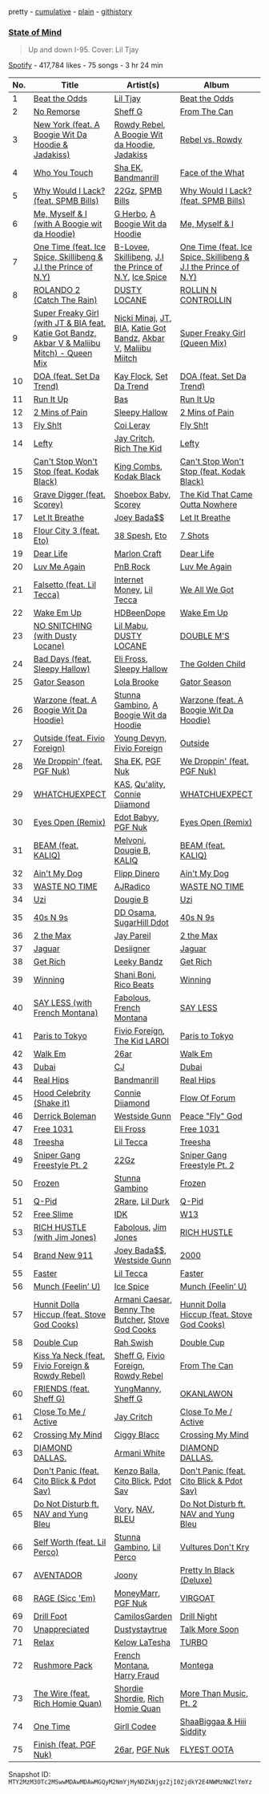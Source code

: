 pretty - [cumulative](/playlists/cumulative/37i9dQZF1DX1YPTAhwehsC.md) - [plain](/playlists/plain/37i9dQZF1DX1YPTAhwehsC) - [githistory](https://github.githistory.xyz/mackorone/spotify-playlist-archive/blob/main/playlists/plain/37i9dQZF1DX1YPTAhwehsC)

### [State of Mind](https://open.spotify.com/playlist/37i9dQZF1DX1YPTAhwehsC)

> Up and down I\-95\. Cover: Lil Tjay

[Spotify](https://open.spotify.com/user/spotify) - 417,784 likes - 75 songs - 3 hr 24 min

| No. | Title | Artist(s) | Album | Length |
|---|---|---|---|---|
| 1 | [Beat the Odds](https://open.spotify.com/track/2BJWxD8xKrDv8vneTvTIm9) | [Lil Tjay](https://open.spotify.com/artist/6jGMq4yGs7aQzuGsMgVgZR) | [Beat the Odds](https://open.spotify.com/album/5jopeyeE3iVZ5zlEMadVcv) | 2:30 |
| 2 | [No Remorse](https://open.spotify.com/track/5auKzb2kuqO3lTcoybxVJI) | [Sheff G](https://open.spotify.com/artist/1tG7s7S4sq2eFFW0QZyLbm) | [From The Can](https://open.spotify.com/album/7D59qIBeJucYHLc1Kq6i69) | 2:29 |
| 3 | [New York \(feat\. A Boogie Wit Da Hoodie & Jadakiss\)](https://open.spotify.com/track/1HVVrtjLvEQx8oinUYI5Nv) | [Rowdy Rebel](https://open.spotify.com/artist/6LXRvV2OAtXF7685fzh3mj), [A Boogie Wit da Hoodie](https://open.spotify.com/artist/31W5EY0aAly4Qieq6OFu6I), [Jadakiss](https://open.spotify.com/artist/5pnbUBPifNnlusY8kTBivi) | [Rebel vs\. Rowdy](https://open.spotify.com/album/0zxvDMvFNW7h9JQb4oq2eS) | 3:55 |
| 4 | [Who You Touch](https://open.spotify.com/track/3wrgUFBUNcKnZf0MrR4uM4) | [Sha EK](https://open.spotify.com/artist/3jVAqTL4NbB88q4lj94VX9), [Bandmanrill](https://open.spotify.com/artist/2SyMN1PdSuQpZgrYXrkai1) | [Face of the What](https://open.spotify.com/album/0hA6PDNYcFeSJYj4CceZuL) | 1:48 |
| 5 | [Why Would I Lack? \(feat\. SPMB Bills\)](https://open.spotify.com/track/5NWnpj6yQXyBHRIJnCFELd) | [22Gz](https://open.spotify.com/artist/4JhbRL6zaItAyzqx4gHTqz), [SPMB Bills](https://open.spotify.com/artist/1PZWTOZpsAoK6tyNDPziOa) | [Why Would I Lack? \(feat\. SPMB Bills\)](https://open.spotify.com/album/0UhRHMR9Zg9kLm46BdvG9T) | 2:56 |
| 6 | [Me, Myself & I \(with A Boogie wit da Hoodie\)](https://open.spotify.com/track/02sYTqX64iVIIHCNA9hWyh) | [G Herbo](https://open.spotify.com/artist/5QdEbQJ3ylBnc3gsIASAT5), [A Boogie Wit da Hoodie](https://open.spotify.com/artist/31W5EY0aAly4Qieq6OFu6I) | [Me, Myself & I](https://open.spotify.com/album/1DPEBGUF1in1fQwA5VoQsL) | 3:41 |
| 7 | [One Time \(feat\. Ice Spice, Skillibeng & J.I the Prince of N.Y\)](https://open.spotify.com/track/5c1veUUGWMIxFv84E5P9uH) | [B\-Lovee](https://open.spotify.com/artist/7hf5PZjVOqTQ2id3PF7I5Y), [Skillibeng](https://open.spotify.com/artist/5FkUhnHQ0KC63549LHHtst), [J.I the Prince of N.Y](https://open.spotify.com/artist/2eqoJbzUGDwys5ENUkbT3h), [Ice Spice](https://open.spotify.com/artist/3LZZPxNDGDFVSIPqf4JuEf) | [One Time \(feat\. Ice Spice, Skillibeng & J.I the Prince of N.Y\)](https://open.spotify.com/album/7FX6vTJxAvOSM7DIpFCHRC) | 3:16 |
| 8 | [ROLANDO 2 \(Catch The Rain\)](https://open.spotify.com/track/0XoP7t3morEhlTwVmH2VVG) | [DUSTY LOCANE](https://open.spotify.com/artist/22hWz22JAmIhIEp0u1X01L) | [ROLLIN N CONTROLLIN](https://open.spotify.com/album/3CGPmQ2hmBXd5pG0K1nDLv) | 2:46 |
| 9 | [Super Freaky Girl \(with JT & BIA feat\. Katie Got Bandz, Akbar V & Maliibu Mitch\) \- Queen Mix](https://open.spotify.com/track/4dFKEyGrwmIimMqwYleFOR) | [Nicki Minaj](https://open.spotify.com/artist/0hCNtLu0JehylgoiP8L4Gh), [JT](https://open.spotify.com/artist/39af15p0feaAOdL9DTRj3m), [BIA](https://open.spotify.com/artist/6veh5zbFpm31XsPdjBgPER), [Katie Got Bandz](https://open.spotify.com/artist/48ObYO3GM7R76nRcfyvnM9), [Akbar V](https://open.spotify.com/artist/74PEUb9Hxn7dY8jjgnQvSw), [Maliibu Miitch](https://open.spotify.com/artist/5J1JcdYCPj44YKz6kVA5wx) | [Super Freaky Girl \(Queen Mix\)](https://open.spotify.com/album/0kTHpgQCab29IVUdUIVtI6) | 3:54 |
| 10 | [DOA \(feat\. Set Da Trend\)](https://open.spotify.com/track/3i4yWKMRIoCcquLwOPhqZ1) | [Kay Flock](https://open.spotify.com/artist/2AMeiDbfU2vonrTkpXDKUu), [Set Da Trend](https://open.spotify.com/artist/4dtz0vRRNPW7J2N94X85eB) | [DOA \(feat\. Set Da Trend\)](https://open.spotify.com/album/0z0OfFcfdNLWfCuo6VS6ql) | 1:48 |
| 11 | [Run It Up](https://open.spotify.com/track/7B2jL3UDbYPXO4zE1WBXw7) | [Bas](https://open.spotify.com/artist/70gP6Ry4Uo0Yx6uzPIdaiJ) | [Run It Up](https://open.spotify.com/album/16ku1ffXsoeJI5I5rxJv1k) | 2:42 |
| 12 | [2 Mins of Pain](https://open.spotify.com/track/2NVXBBbO4xGO851zrMfCFi) | [Sleepy Hallow](https://open.spotify.com/artist/6EPlBSH2RSiettczlz7ihV) | [2 Mins of Pain](https://open.spotify.com/album/43AaQNHNlJlf8F2iQkivyx) | 2:16 |
| 13 | [Fly Sh!t](https://open.spotify.com/track/3HbMXSKuTdKWChpvMIKhg5) | [Coi Leray](https://open.spotify.com/artist/6AMd49uBDJfhf30Ak2QR5s) | [Fly Sh!t](https://open.spotify.com/album/38tlAzTpYRs5lL14yBjLxj) | 2:15 |
| 14 | [Lefty](https://open.spotify.com/track/0WbXXzIyX8fJ27BGYsJkWu) | [Jay Critch](https://open.spotify.com/artist/6Av6GMCOznZIlHuNcBWgf4), [Rich The Kid](https://open.spotify.com/artist/1pPmIToKXyGdsCF6LmqLmI) | [Lefty](https://open.spotify.com/album/7jKVwtcTmowM8Jvg7CQkPD) | 2:18 |
| 15 | [Can't Stop Won't Stop \(feat\. Kodak Black\)](https://open.spotify.com/track/4L1zI1GJxi0Qq38aSYmsS0) | [King Combs](https://open.spotify.com/artist/41I5xI04kixwmonDBl0Sda), [Kodak Black](https://open.spotify.com/artist/46SHBwWsqBkxI7EeeBEQG7) | [Can't Stop Won't Stop \(feat\. Kodak Black\)](https://open.spotify.com/album/0CzPQGFqw7pO6SnPkf3RkJ) | 2:38 |
| 16 | [Grave Digger \(feat\. Scorey\)](https://open.spotify.com/track/3xhzSZTaqFABrUgHCEkgha) | [Shoebox Baby](https://open.spotify.com/artist/3GXyMzBhozW9CaHPg54y9f), [Scorey](https://open.spotify.com/artist/0X3nsc84A9qlFilmlWNwQb) | [The Kid That Came Outta Nowhere](https://open.spotify.com/album/2sDf5e4EdgyjUuKsHi3Vdr) | 2:50 |
| 17 | [Let It Breathe](https://open.spotify.com/track/0sJgYuySEv6icDbfsrIXYD) | [Joey Bada$$](https://open.spotify.com/artist/2P5sC9cVZDToPxyomzF1UH) | [Let It Breathe](https://open.spotify.com/album/6tZVnffRGdPeTtONlgRVia) | 3:24 |
| 18 | [Flour City 3 \(feat\. Eto\)](https://open.spotify.com/track/4tfE5JSP2N2JgmgwxTCqiw) | [38 Spesh](https://open.spotify.com/artist/32cT1WQRSDg4xsReG7eqyT), [Eto](https://open.spotify.com/artist/3EX6Tq7do8AKaFv39oRCfQ) | [7 Shots](https://open.spotify.com/album/1hrXr1nWfzfROB1WZRdfHO) | 3:07 |
| 19 | [Dear Life](https://open.spotify.com/track/5A9ctbShMyrhJqLqW0G1lB) | [Marlon Craft](https://open.spotify.com/artist/7MigDh04CCntQbsBvugEmb) | [Dear Life](https://open.spotify.com/album/6DoMHHNrKIdY1716LUmdfZ) | 2:33 |
| 20 | [Luv Me Again](https://open.spotify.com/track/6jXaJ37W4yKIBOEMpjGlli) | [PnB Rock](https://open.spotify.com/artist/21WS9wngs9AqFckK7yYJPM) | [Luv Me Again](https://open.spotify.com/album/5eJKFgn1w9nPytqjnt1x0s) | 2:07 |
| 21 | [Falsetto \(feat\. Lil Tecca\)](https://open.spotify.com/track/6nrPRHGdz1ytpX2ZBZ4RGU) | [Internet Money](https://open.spotify.com/artist/6MPCFvOQv5cIGfw3jODMF0), [Lil Tecca](https://open.spotify.com/artist/4Ga1P7PMIsmqEZqhYZQgDo) | [We All We Got](https://open.spotify.com/album/34lnCyV2yifNux7dsd1w0O) | 2:15 |
| 22 | [Wake Em Up](https://open.spotify.com/track/6XSLGhEmnLuWX613nRAaB3) | [HDBeenDope](https://open.spotify.com/artist/7nE3HHVn8oM8s3kA6cbL8O) | [Wake Em Up](https://open.spotify.com/album/7yE0AMxD0Q9dkYTQ0YESOi) | 2:01 |
| 23 | [NO SNITCHING \(with Dusty Locane\)](https://open.spotify.com/track/3W9jnJBPYeihwNSXsr65f9) | [Lil Mabu](https://open.spotify.com/artist/6FAo7ORAHEzSSf5q10LLfN), [DUSTY LOCANE](https://open.spotify.com/artist/22hWz22JAmIhIEp0u1X01L) | [DOUBLE M'S](https://open.spotify.com/album/3gkkk6YBBtdhJeBeoUBxui) | 2:40 |
| 24 | [Bad Days \(feat\. Sleepy Hallow\)](https://open.spotify.com/track/3uTd2Vf1GiVLsxFfzzeSim) | [Eli Fross](https://open.spotify.com/artist/6Vy1VMVCyTgbcmA1iz0QFg), [Sleepy Hallow](https://open.spotify.com/artist/6EPlBSH2RSiettczlz7ihV) | [The Golden Child](https://open.spotify.com/album/5JtuaEXZo0QZ2scZGo7QVn) | 3:27 |
| 25 | [Gator Season](https://open.spotify.com/track/0B0kOrauoAebBdoax6C0Y4) | [Lola Brooke](https://open.spotify.com/artist/2Ggj5XNlIb4Lnbqe307FyB) | [Gator Season](https://open.spotify.com/album/5ypYJLK29dHLVKXSB32AIK) | 1:41 |
| 26 | [Warzone \(feat\. A Boogie Wit Da Hoodie\)](https://open.spotify.com/track/1vehZ3FrmhbxX5oh9ZdO0c) | [Stunna Gambino](https://open.spotify.com/artist/15ZjD8Gus20Miqw3fdOaXX), [A Boogie Wit da Hoodie](https://open.spotify.com/artist/31W5EY0aAly4Qieq6OFu6I) | [Warzone \(feat\. A Boogie Wit Da Hoodie\)](https://open.spotify.com/album/3pnZdrOF3JXq5ZTXsT09AW) | 3:44 |
| 27 | [Outside \(feat\. Fivio Foreign\)](https://open.spotify.com/track/5zbxkF1osnZlRAknPax4D9) | [Young Devyn](https://open.spotify.com/artist/5JPJZcr0m2OkOEA1pagpSb), [Fivio Foreign](https://open.spotify.com/artist/14CHVeJGrR5xgUGQFV5BVM) | [Outside](https://open.spotify.com/album/0qWG2omWgkNk3bgF7CqgEA) | 3:16 |
| 28 | [We Droppin' \(feat\. PGF Nuk\)](https://open.spotify.com/track/7LkIkjlWgXYIHgWW0DHsSg) | [Sha EK](https://open.spotify.com/artist/3jVAqTL4NbB88q4lj94VX9), [PGF Nuk](https://open.spotify.com/artist/0PUh7TSiwhSf0xL0b6SLXH) | [We Droppin' \(feat\. PGF Nuk\)](https://open.spotify.com/album/02a5YA3rWMRQz1ZqWZ19BA) | 2:38 |
| 29 | [WHATCHUEXPECT](https://open.spotify.com/track/06DkMPykiPT6roBlEi0oHY) | [KAS](https://open.spotify.com/artist/4AUPalZalhZyyd6kwhBiL5), [Qu'ality](https://open.spotify.com/artist/61muz1GBom0coVyQLRiu67), [Connie Diiamond](https://open.spotify.com/artist/0XJA8RpM6VgQeIYzjnP8wK) | [WHATCHUEXPECT](https://open.spotify.com/album/0YPgJF6eLxQgtQeKJheW9V) | 2:03 |
| 30 | [Eyes Open \(Remix\)](https://open.spotify.com/track/3OhFcdfznV1Vt0QRerKYju) | [Edot Babyy](https://open.spotify.com/artist/3bOV7IH0Lb13ifOUrwACa7), [PGF Nuk](https://open.spotify.com/artist/0PUh7TSiwhSf0xL0b6SLXH) | [Eyes Open \(Remix\)](https://open.spotify.com/album/0tOcsVppsVcaIGuygA3Fzi) | 3:03 |
| 31 | [BEAM \(feat\. KALIQ\)](https://open.spotify.com/track/3CG9KBVHm20sqYDpNMFeHe) | [Melvoni](https://open.spotify.com/artist/01Kz5ab1oYMaey58CaGTxA), [Dougie B](https://open.spotify.com/artist/6ykgQbKcZFy5qoKBU4YiWj), [KALIQ](https://open.spotify.com/artist/0jEh2LSTBnGfUf6A0zefdR) | [BEAM \(feat\. KALIQ\)](https://open.spotify.com/album/5tRtIAhnIprppyv4if1GAB) | 2:12 |
| 32 | [Ain't My Dog](https://open.spotify.com/track/55yPlote432saxAHYwlqp4) | [Flipp Dinero](https://open.spotify.com/artist/2HUwZ0kumzCSlhFcjFZfpp) | [Ain't My Dog](https://open.spotify.com/album/3W0OjgFTPdNZJqLUCdcdYT) | 3:44 |
| 33 | [WASTE NO TIME](https://open.spotify.com/track/0jF9AZAaMv49jsy3InMUjQ) | [AJRadico](https://open.spotify.com/artist/6n7llPn2HLKS375ZyJQ2VR) | [WASTE NO TIME](https://open.spotify.com/album/6e5f6M6FQLhi8pSgxazQ1a) | 3:00 |
| 34 | [Uzi](https://open.spotify.com/track/7bYMYyBCfWSfoC2zRacK2x) | [Dougie B](https://open.spotify.com/artist/6ykgQbKcZFy5qoKBU4YiWj) | [Uzi](https://open.spotify.com/album/17PdpZnabSvsU9mopDQo3t) | 2:27 |
| 35 | [40s N 9s](https://open.spotify.com/track/6c74xJ6LgdJDnv8bYOElUP) | [DD Osama](https://open.spotify.com/artist/4JpFNbLvh0BGXAubKIthEM), [SugarHill Ddot](https://open.spotify.com/artist/2mET8bpTc6j2lm5YjVUeFq) | [40s N 9s](https://open.spotify.com/album/3xaTN7UyEJIVnnjdclui5E) | 2:25 |
| 36 | [2 the Max](https://open.spotify.com/track/4N9pAupgXexImJ5Vgv1kFz) | [Jay Pareil](https://open.spotify.com/artist/7bROBB1DkMVz52NoCTaIfc) | [2 the Max](https://open.spotify.com/album/0wsQltrC4GfBXEsva0AENk) | 1:50 |
| 37 | [Jaguar](https://open.spotify.com/track/0nHKapDyGEnX6uLz6VZZXz) | [Desiigner](https://open.spotify.com/artist/7pFeBzX627ff0VnN6bxPR4) | [Jaguar](https://open.spotify.com/album/2n1yOyunYZ8TVeHkPBFzwd) | 4:10 |
| 38 | [Get Rich](https://open.spotify.com/track/5T8gPoYJNngQIm6bCFCAjP) | [Leeky Bandz](https://open.spotify.com/artist/08UUGGbQJQENS4gOd6VU00) | [Get Rich](https://open.spotify.com/album/6M0w1YaisEK7AOibfMV6u0) | 3:34 |
| 39 | [Winning](https://open.spotify.com/track/65qBYY6NRQ9yWNVSZyQ69N) | [Shani Boni](https://open.spotify.com/artist/1tzZtJUaD3xPSetRFaP5Ae), [Rico Beats](https://open.spotify.com/artist/30iAbaeI5y7xhUxj1WRnIb) | [Winning](https://open.spotify.com/album/5DADsozqKbeSgP39uTyGgb) | 2:03 |
| 40 | [SAY LESS \(with French Montana\)](https://open.spotify.com/track/5MHWydvAwPPpCtW95txrIS) | [Fabolous](https://open.spotify.com/artist/0YWxKQj2Go9CGHCp77UOyy), [French Montana](https://open.spotify.com/artist/6vXTefBL93Dj5IqAWq6OTv) | [SAY LESS](https://open.spotify.com/album/0q8IQGk6wdsplmtxTcLyfG) | 2:30 |
| 41 | [Paris to Tokyo](https://open.spotify.com/track/5QvW5lK6mkfTegpAK9JOO7) | [Fivio Foreign](https://open.spotify.com/artist/14CHVeJGrR5xgUGQFV5BVM), [The Kid LAROI](https://open.spotify.com/artist/2tIP7SsRs7vjIcLrU85W8J) | [Paris to Tokyo](https://open.spotify.com/album/5BXl6r5L4zXQufLQjgkU6U) | 2:10 |
| 42 | [Walk Em](https://open.spotify.com/track/7Fb1CXeHkU4axxhebmT7Io) | [26ar](https://open.spotify.com/artist/5Juzk12OF6455izbnUr10x) | [Walk Em](https://open.spotify.com/album/5SAkuoaJVtQkzNCeA7EN8L) | 2:01 |
| 43 | [Dubai](https://open.spotify.com/track/3YIQ0hM33gYVMsI4RyOTzC) | [CJ](https://open.spotify.com/artist/7arQA31aZVS8yS6zUveWzb) | [Dubai](https://open.spotify.com/album/09lpM9CEqVbsNWX5weLDwo) | 3:03 |
| 44 | [Real Hips](https://open.spotify.com/track/70PENiQpXizfoUiqz1tynA) | [Bandmanrill](https://open.spotify.com/artist/2SyMN1PdSuQpZgrYXrkai1) | [Real Hips](https://open.spotify.com/album/6zCOpxRDqFd5SkVytQOrBQ) | 2:00 |
| 45 | [Hood Celebrity \(Shake it\)](https://open.spotify.com/track/3MJ8iBdGoL3qMg0fhSsMgq) | [Connie Diiamond](https://open.spotify.com/artist/0XJA8RpM6VgQeIYzjnP8wK) | [Flow Of Forum](https://open.spotify.com/album/36QL5IbxHb7GKTxR3W5SBH) | 2:08 |
| 46 | [Derrick Boleman](https://open.spotify.com/track/3JfFSMEAvNXwYc1ALels24) | [Westside Gunn](https://open.spotify.com/artist/0ABk515kENDyATUdpCKVfW) | [Peace "Fly" God](https://open.spotify.com/album/6pDbaWwmHYv6Hr075nfcer) | 3:34 |
| 47 | [Free 1031](https://open.spotify.com/track/1SPOSlna6m6RAQFIoxeVXO) | [Eli Fross](https://open.spotify.com/artist/6Vy1VMVCyTgbcmA1iz0QFg) | [Free 1031](https://open.spotify.com/album/18Z70iFe6LiGLNJXS3Aq9T) | 2:02 |
| 48 | [Treesha](https://open.spotify.com/track/2mzlyJ8Gb8cFMJvfENKnJQ) | [Lil Tecca](https://open.spotify.com/artist/4Ga1P7PMIsmqEZqhYZQgDo) | [Treesha](https://open.spotify.com/album/2AvGq63YVyGVyU0YqMecCy) | 1:45 |
| 49 | [Sniper Gang Freestyle Pt\. 2](https://open.spotify.com/track/1QQa1xdCx4t9DUgQH21Xoo) | [22Gz](https://open.spotify.com/artist/4JhbRL6zaItAyzqx4gHTqz) | [Sniper Gang Freestyle Pt\. 2](https://open.spotify.com/album/6vOE77BmSitUxf8v4ZjUKW) | 2:44 |
| 50 | [Frozen](https://open.spotify.com/track/4TZxTK5bGS8dxjLTjcQsxx) | [Stunna Gambino](https://open.spotify.com/artist/15ZjD8Gus20Miqw3fdOaXX) | [Frozen](https://open.spotify.com/album/0Qql7tnjwxJ4Lpmy8H3Uwl) | 2:45 |
| 51 | [Q\-Pid](https://open.spotify.com/track/0DgSlDcWG9jRlFZOqRyD0L) | [2Rare](https://open.spotify.com/artist/2GRDbUJRZwKzeiwxrjJdmQ), [Lil Durk](https://open.spotify.com/artist/3hcs9uc56yIGFCSy9leWe7) | [Q\-Pid](https://open.spotify.com/album/5yDJEZiJ35JKdPcEBEWiYz) | 2:11 |
| 52 | [Free Slime](https://open.spotify.com/track/4Wgu0FPMdz24m4TBc7kyk2) | [IDK](https://open.spotify.com/artist/6aiFCgyKNwF9Rv5TOxnE8E) | [W13](https://open.spotify.com/album/2UQ8TnK4dXTwd66W9bQZz9) | 3:14 |
| 53 | [RICH HUSTLE \(with Jim Jones\)](https://open.spotify.com/track/2hFiYxiRV9pxM4BVATrKeX) | [Fabolous](https://open.spotify.com/artist/0YWxKQj2Go9CGHCp77UOyy), [Jim Jones](https://open.spotify.com/artist/6AMa1VFQ7qCi61tCRtVWXe) | [RICH HUSTLE](https://open.spotify.com/album/0PJY2gSMWWAzcOq672mUac) | 2:22 |
| 54 | [Brand New 911](https://open.spotify.com/track/1SJnJJmrqRyE8YSdhEtbPv) | [Joey Bada$$](https://open.spotify.com/artist/2P5sC9cVZDToPxyomzF1UH), [Westside Gunn](https://open.spotify.com/artist/0ABk515kENDyATUdpCKVfW) | [2000](https://open.spotify.com/album/261LWEVYViMXijB95mAty3) | 2:58 |
| 55 | [Faster](https://open.spotify.com/track/1dH43IEzvkRIFu6HdXWCha) | [Lil Tecca](https://open.spotify.com/artist/4Ga1P7PMIsmqEZqhYZQgDo) | [Faster](https://open.spotify.com/album/2xLtP4n8AWzm96AUAK6R8V) | 2:09 |
| 56 | [Munch \(Feelin’ U\)](https://open.spotify.com/track/1jOgJN75btuUONIdf57vHz) | [Ice Spice](https://open.spotify.com/artist/3LZZPxNDGDFVSIPqf4JuEf) | [Munch \(Feelin’ U\)](https://open.spotify.com/album/0LgFPcU3P2HLGUtBQTBBpv) | 1:44 |
| 57 | [Hunnit Dolla Hiccup \(feat\. Stove God Cooks\)](https://open.spotify.com/track/38xqJT3nzdCixMTcFYchJK) | [Armani Caesar](https://open.spotify.com/artist/53S3boqktbqiB1JfHzsu1f), [Benny The Butcher](https://open.spotify.com/artist/5Matrg5du62bXwer29cU5T), [Stove God Cooks](https://open.spotify.com/artist/35fcckhFq2cF2u7hIG0fPv) | [Hunnit Dolla Hiccup \(feat\. Stove God Cooks\)](https://open.spotify.com/album/6nhfAmspr2ISbHHnf1KQMB) | 3:37 |
| 58 | [Double Cup](https://open.spotify.com/track/3GgHxYYLLaE1OnRKc9FznY) | [Rah Swish](https://open.spotify.com/artist/4FeLiFUPdxVfFo8oOfA4BH) | [Double Cup](https://open.spotify.com/album/6XdDkPjojt5FHlGBhZcjr5) | 2:44 |
| 59 | [Kiss Ya Neck \(feat\. Fivio Foreign & Rowdy Rebel\)](https://open.spotify.com/track/34N03j4WSj0rqK4VuL3k58) | [Sheff G](https://open.spotify.com/artist/1tG7s7S4sq2eFFW0QZyLbm), [Fivio Foreign](https://open.spotify.com/artist/14CHVeJGrR5xgUGQFV5BVM), [Rowdy Rebel](https://open.spotify.com/artist/6LXRvV2OAtXF7685fzh3mj) | [From The Can](https://open.spotify.com/album/7D59qIBeJucYHLc1Kq6i69) | 3:38 |
| 60 | [FRIENDS \(feat\. Sheff G\)](https://open.spotify.com/track/4J3wR9wjbRL80Q1vthHOFA) | [YungManny](https://open.spotify.com/artist/03T8GHHcCEtcfnjbP5aHLg), [Sheff G](https://open.spotify.com/artist/1tG7s7S4sq2eFFW0QZyLbm) | [OKANLAWON](https://open.spotify.com/album/77MRZ5gx5jmAoWoR8BOx6n) | 2:05 |
| 61 | [Close To Me / Active](https://open.spotify.com/track/2jud9pEXGNIedccObMnMTu) | [Jay Critch](https://open.spotify.com/artist/6Av6GMCOznZIlHuNcBWgf4) | [Close To Me / Active](https://open.spotify.com/album/0LLTJSobm3YdnJVzcfIz1q) | 3:37 |
| 62 | [Crossing My Mind](https://open.spotify.com/track/3OF7MWm0t3uxO4TurkqvOJ) | [Ciggy Blacc](https://open.spotify.com/artist/0IN0wP9ki18ys6EW4OtoQJ) | [Crossing My Mind](https://open.spotify.com/album/6RtTh2szJrsuqrgtqNBEw9) | 1:56 |
| 63 | [DIAMOND DALLAS.](https://open.spotify.com/track/0hZAwaGhANCzy84BJHtILG) | [Armani White](https://open.spotify.com/artist/2qAwMsiIjTzlmfAkXKvhVA) | [DIAMOND DALLAS.](https://open.spotify.com/album/5bWtO72zAGUbqaWOuK0zcl) | 2:48 |
| 64 | [Don't Panic \(feat\. Cito Blick & Pdot Sav\)](https://open.spotify.com/track/42OWmjjfdJUUg36FfrE3if) | [Kenzo Balla](https://open.spotify.com/artist/7J7r6Srf58AAPsTJrEXMCp), [Cito Blick](https://open.spotify.com/artist/4DKs9UVIaSIUFEfNU6RIgL), [Pdot Sav](https://open.spotify.com/artist/0bEOOWPZ42TKHjHC0PwHaA) | [Don't Panic \(feat\. Cito Blick & Pdot Sav\)](https://open.spotify.com/album/6Tytk95IFZPX6ffCRpJcaz) | 3:39 |
| 65 | [Do Not Disturb ft\. NAV and Yung Bleu](https://open.spotify.com/track/2pY5ZVUFscLWhOonrR4knh) | [Vory](https://open.spotify.com/artist/0GeeIVcvGA8GSlWsoY1dkG), [NAV](https://open.spotify.com/artist/7rkW85dBwwrJtlHRDkJDAC), [BLEU](https://open.spotify.com/artist/3KNIG74xSTc3dj0TRy7pGX) | [Do Not Disturb ft\. NAV and Yung Bleu](https://open.spotify.com/album/3ZJ5yTJlmFFYVIs2dvFszS) | 3:27 |
| 66 | [Self Worth \(feat\. Lil Perco\)](https://open.spotify.com/track/6IhYveUZOkd1dVuE1mdX5N) | [Stunna Gambino](https://open.spotify.com/artist/15ZjD8Gus20Miqw3fdOaXX), [Lil Perco](https://open.spotify.com/artist/1zBajAbkG72h752UzxeUAB) | [Vultures Don't Kry](https://open.spotify.com/album/1ZD7JYrhxigRGhjzpPzEJ3) | 2:52 |
| 67 | [AVENTADOR](https://open.spotify.com/track/2NhVY8tOBvbQRCLvBXFrUJ) | [Joony](https://open.spotify.com/artist/0gY0jm6QAzJCAslmZC3T35) | [Pretty In Black \(Deluxe\)](https://open.spotify.com/album/0mYQnhiqwscLVlk0LgVia1) | 2:03 |
| 68 | [RAGE \(Sicc 'Em\)](https://open.spotify.com/track/19yyV2dXptig3a8CAzUzFZ) | [MoneyMarr](https://open.spotify.com/artist/7Hol8IRGqnkUgWM21PHDhN), [PGF Nuk](https://open.spotify.com/artist/0PUh7TSiwhSf0xL0b6SLXH) | [VIRGOAT](https://open.spotify.com/album/5TchtfpSg3MUUZu6pAqB3r) | 3:23 |
| 69 | [Drill Foot](https://open.spotify.com/track/2Iz7wAaXmO35sgKqMiLeWG) | [CamilosGarden](https://open.spotify.com/artist/25T9vzTYeKpNjizrh4YY7B) | [Drill Night](https://open.spotify.com/album/2qk328Q3DaR2P4iG5Pg2LR) | 1:27 |
| 70 | [Unappreciated](https://open.spotify.com/track/3XY9A28it4ayh188fbjCnK) | [Dustystaytrue](https://open.spotify.com/artist/5MIXBzwGNeUeFAS0o3XBXL) | [Talk More Soon](https://open.spotify.com/album/3Vg8Ol5x9bUzhLk42ABXnc) | 3:46 |
| 71 | [Relax](https://open.spotify.com/track/2nW70b6D48cbLFNWq2Tulq) | [Kelow LaTesha](https://open.spotify.com/artist/6oUUlugyY0JajHnw3FYAKb) | [TURBO](https://open.spotify.com/album/1Eyp3APWXYIZuVVJ8KKGyb) | 2:09 |
| 72 | [Rushmore Pack](https://open.spotify.com/track/0v8HKx7pfToMOp5j1K5Dww) | [French Montana](https://open.spotify.com/artist/6vXTefBL93Dj5IqAWq6OTv), [Harry Fraud](https://open.spotify.com/artist/37ASGd4rWpHjuVonnYAN6S) | [Montega](https://open.spotify.com/album/3taQKiU8CkZT1UEgy6NqO9) | 2:52 |
| 73 | [The Wire \(feat\. Rich Homie Quan\)](https://open.spotify.com/track/5HyHnZ6aSdORxyY24BWkdo) | [Shordie Shordie](https://open.spotify.com/artist/5fyvTyetDr7gvLafBsEEhU), [Rich Homie Quan](https://open.spotify.com/artist/5lHRUCqkQZCIWeX7xG4sYT) | [More Than Music, Pt\. 2](https://open.spotify.com/album/1AFfH43xNSiszkqzN3z9xO) | 2:59 |
| 74 | [One Time](https://open.spotify.com/track/7jxcUErTR6k32uunWgVbgl) | [Girll Codee](https://open.spotify.com/artist/2yNSw1444IAEFmZBDr9saO) | [ShaaBiggaa & Hiii Siddity](https://open.spotify.com/album/4mT8qhNHsh2cxrY3TSCEqM) | 3:00 |
| 75 | [Finish \(feat\. PGF Nuk\)](https://open.spotify.com/track/5h2Zeh9a3iTVOJt66ymosq) | [26ar](https://open.spotify.com/artist/5Juzk12OF6455izbnUr10x), [PGF Nuk](https://open.spotify.com/artist/0PUh7TSiwhSf0xL0b6SLXH) | [FLYEST OOTA](https://open.spotify.com/album/39kwAzCvXewcbqclbXHE9X) | 2:53 |

Snapshot ID: `MTY2MzM3OTc2MSwwMDAwMDAwMGQyM2NmYjMyNDZkNjgzZjI0ZjdkY2E4NWMzNWZlYmYz`
